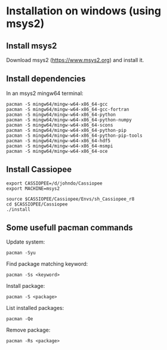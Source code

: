# Installation on windows (using msys2)

## Install msys2
Download msys2 (https://www.msys2.org)
and install it.

## Install dependencies
In an msys2 mingw64 terminal:
```shell
pacman -S mingw64/mingw-w64-x86_64-gcc
pacman -S mingw64/mingw-w64-x86_64-gcc-fortran
pacman -S mingw64/mingw-w64-x86_64-python
pacman -S mingw64/mingw-w64-x86_64-python-numpy
pacman -S mingw64/mingw-w64-x86_64-scons
pacman -S mingw64/mingw-w64-x86_64-python-pip
pacman -S mingw64/mingw-w64-x86_64-python-pip-tools
pacman -S mingw64/mingw-w64-x86_64-hdf5
pacman -S mingw64/mingw-w64-x86_64-msmpi
pacman -S mingw64/mingw-w64-x86_64-oce
```

## Install Cassiopee
```shell
export CASSIOPEE=/d/johndo/Cassiopee
export MACHINE=msys2
    
source $CASSIOPEE/Cassiopee/Envs/sh_Cassiopee_r8
cd $CASSIOPEE/Cassiopee
./install
```

## Some usefull pacman commands

Update system:
```shell
pacman -Syu
```

Find package matching keyword:
```shell
pacman -Ss <keyword>
```

Install package:
```shell
pacman -S <package>
```

List installed packages:
```shell
pacman -Qe
```

Remove package:
```shell
pacman -Rs <package>
```